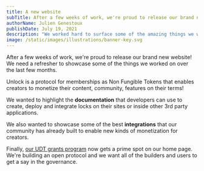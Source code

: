 ```yaml
---
title: A new website
subTitle: After a few weeks of work, we're proud to release our brand new website!
authorName: Julien Genestoux
publishDate: July 19, 2021
description: "We worked hard to surface some of the amazing things we worked on in the last few months: our grants program, our developer community, and some of the integrations!"
image: /static/images/illustrations/banner-key.svg
---
```


After a few weeks of work, we're proud to release our brand new website! We need a refresher to showcase some of the things we worked on over the last few months.

Unlock is a protocol for memberships as Non Fungible Tokens that enables creators to monetize their content, community, features on their terms!

We wanted to highlight the **documentation** that developers can use to create, deploy and integrate locks on their sites or inside other 3rd party applications.

We also wanted to showcase some of the best **integrations** that our community has already built to enable new kinds of monetization for creators.

Finally, [our UDT grants program](https://share.hsforms.com/1gAdLgNOESNCWJ9bJxCUAMwbvg22) now gets a prime spot on our home page. We're building an open protocol and we want all of the builders and users to get a say in the governance.

